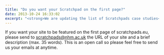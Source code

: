 ```yaml
---
title: "Do you want your Scratchpad on the first page?"
date: 2013-10-24 16:33:02
excerpt: "<strong>We are updating the list of Scratchpads case studies</strong>"
---
```


If you want your site to be featured on the first page of scratchpads.eu, please send to scratchpads@nhm.ac.uk the URL of your site and a brief description (max. 35 words). This is an open call so please feel free to send us your emails at anytime.

